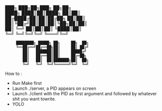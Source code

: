 
███╗   ███╗██╗███╗   ██╗██╗      
████╗ ████║██║████╗  ██║██║      
██╔████╔██║██║██╔██╗ ██║██║      
██║╚██╔╝██║██║██║╚██╗██║██║      
██║ ╚═╝ ██║██║██║ ╚████║██║      
╚═╝     ╚═╝╚═╝╚═╝  ╚═══╝╚═╝      
                                 
		 ████████╗ █████╗ ██╗     ██╗  ██╗
		 ╚══██╔══╝██╔══██╗██║     ██║ ██╔╝
		    ██║   ███████║██║     █████╔╝ 
		    ██║   ██╔══██║██║     ██╔═██╗ 
		    ██║   ██║  ██║███████╗██║  ██╗
		    ╚═╝   ╚═╝  ╚═╝╚══════╝╚═╝  ╚═╝

How to :
- Run Make first
- Launch ./server, a PID appears on screen
- Launch ./client with the PID as first argument and followed by whatever shit you want towrite.
- YOLO 
